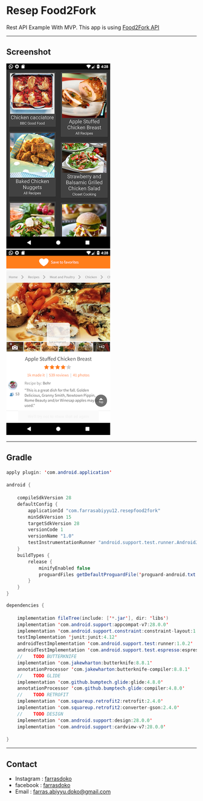 # Resep Food2Fork
Rest API Example With MVP. This app is using [Food2Fork API](https://www.food2fork.com/about/api)

---
## Screenshot

![1](https://raw.githubusercontent.com/farrasdoko/ResepFood2Fork/master/SCREENSHOT/1.png) ![2](https://raw.githubusercontent.com/farrasdoko/ResepFood2Fork/master/SCREENSHOT/2.png)

---
## Gradle
```Java
apply plugin: 'com.android.application'

android {

    compileSdkVersion 28
    defaultConfig {
        applicationId "com.farrasabiyyu12.resepfood2fork"
        minSdkVersion 15
        targetSdkVersion 28
        versionCode 1
        versionName "1.0"
        testInstrumentationRunner "android.support.test.runner.AndroidJUnitRunner"
    }
    buildTypes {
        release {
            minifyEnabled false
            proguardFiles getDefaultProguardFile('proguard-android.txt'), 'proguard-rules.pro'
        }
    }
}
```

``` Java
dependencies {

    implementation fileTree(include: ['*.jar'], dir: 'libs')
    implementation 'com.android.support:appcompat-v7:28.0.0'
    implementation 'com.android.support.constraint:constraint-layout:1.1.3'
    testImplementation 'junit:junit:4.12'
    androidTestImplementation 'com.android.support.test:runner:1.0.2'
    androidTestImplementation 'com.android.support.test.espresso:espresso-core:3.0.2'
    //    TODO BUTTERKNIFE
    implementation 'com.jakewharton:butterknife:8.8.1'
    annotationProcessor 'com.jakewharton:butterknife-compiler:8.8.1'
    //    TODO GLIDE
    implementation 'com.github.bumptech.glide:glide:4.8.0'
    annotationProcessor 'com.github.bumptech.glide:compiler:4.8.0'
    //    TODO RETROFIT
    implementation 'com.squareup.retrofit2:retrofit:2.4.0'
    implementation 'com.squareup.retrofit2:converter-gson:2.4.0'
    //    TODO DESIGN
    implementation 'com.android.support:design:28.0.0'
    implementation 'com.android.support:cardview-v7:28.0.0'
    
}
```
---

## Contact

* Instagram : [farrasdoko](https://instagram.com/farrasdoko)
* facebook : [farrasdoko](https://facebook.com/farras.abiyyu.31)
* Email : farras.abiyyu.doko@gmail.com
